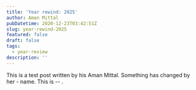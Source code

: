 ```yaml
---
title: 'Year rewind: 2025'
author: Aman Mittal
pubDatetime: 2020-12-23T03:42:51Z
slug: year-rewind-2025
featured: false
draft: false
tags:
  - year-review
description: ''
---
```


This is a test post written by his Aman Mittal. Something has changed by her - name.
This is -- .
